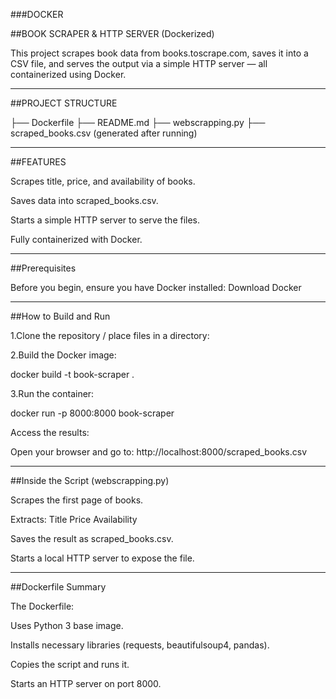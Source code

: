 ###DOCKER

##BOOK SCRAPER & HTTP SERVER (Dockerized)

This project scrapes book data from books.toscrape.com, saves it into a CSV file, and serves the output via a simple HTTP server — all containerized using Docker.

---

##PROJECT STRUCTURE

├── Dockerfile
├── README.md
├── webscrapping.py
├── scraped_books.csv (generated after running)

---

##FEATURES

Scrapes title, price, and availability of books.

Saves data into scraped_books.csv.

Starts a simple HTTP server to serve the files.

Fully containerized with Docker.

---

##Prerequisites

Before you begin, ensure you have Docker installed:
Download Docker

---

##How to Build and Run

1.Clone the repository / place files in a directory:

2.Build the Docker image:

docker build -t book-scraper .

3.Run the container:

docker run -p 8000:8000 book-scraper

Access the results:

Open your browser and go to: http://localhost:8000/scraped_books.csv

---

##Inside the Script (webscrapping.py)

Scrapes the first page of books.

Extracts:
Title
Price
Availability

Saves the result as scraped_books.csv.

Starts a local HTTP server to expose the file.

---

##Dockerfile Summary

The Dockerfile:

Uses Python 3 base image.

Installs necessary libraries (requests, beautifulsoup4, pandas).

Copies the script and runs it.

Starts an HTTP server on port 8000.


